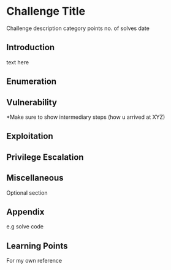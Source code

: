 # Challenge Title
Challenge description
category
points
no. of solves
date

## Introduction
text here

## Enumeration

## Vulnerability
*Make sure to show intermediary steps (how u arrived at XYZ)

## Exploitation

## Privilege Escalation

## Miscellaneous
Optional section

## Appendix
e.g solve code 

## Learning Points
For my own reference
